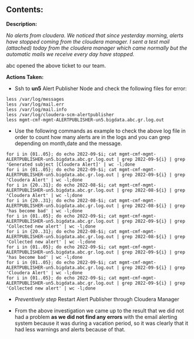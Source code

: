 ## Contents:

<b>Description:</b>

_No alerts from cloudera. We noticed that since yesterday morning, alerts have stopped coming from the cloudera manager.
I sent a test mail (attached) today from the cloudera manager which came normally but the automatic mails we receive every day have stopped._


abc opened the above ticket to our team. 

<b>Actions Taken:</b>

- Ssh to **un5**  Alert Publisher Node and check the following files for error:

```
less /var/log/messages
less /var/log/mail.err 
less /var/log/mail.info 
less /var/log/cloudera-scm-alertpublisher
less mgmt-cmf-mgmt-ALERTPUBLISHER-un5.bigdata.abc.gr.log.out
```

- Use the following commands as example to check the above log file in order to count how many alerts are in the logs and you can grep depending on month,date and the message. 
```
for i in {01..05}; do echo 2022-09-$i; cat mgmt-cmf-mgmt-ALERTPUBLISHER-un5.bigdata.abc.gr.log.out | grep 2022-09-${i} | grep 'Generated subject [Cloudera Alert]' | wc -l;done
for i in {01..05}; do echo 2022-09-$i; cat mgmt-cmf-mgmt-ALERTPUBLISHER-un5.bigdata.abc.gr.log.out | grep 2022-09-${i} | grep 'Cloudera Alert' | wc -l;done
for i in {20..31}; do echo 2022-08-$i; cat mgmt-cmf-mgmt-ALERTPUBLISHER-un5.bigdata.abc.gr.log.out | grep 2022-08-${i} | grep 'Cloudera Alert' | wc -l;done
for i in {20..31}; do echo 2022-08-$i; cat mgmt-cmf-mgmt-ALERTPUBLISHER-un5.bigdata.abc.gr.log.out | grep 2022-08-${i} | grep 'has become bad' | wc -l;done
for i in {01..05}; do echo 2022-09-$i; cat mgmt-cmf-mgmt-ALERTPUBLISHER-un5.bigdata.abc.gr.log.out | grep 2022-09-${i} | grep 'Collected new alert' | wc -l;done
for i in {20..31}; do echo 2022-08-$i; cat mgmt-cmf-mgmt-ALERTPUBLISHER-un5.bigdata.abc.gr.log.out | grep 2022-08-${i} | grep 'Collected new alert' | wc -l;done
for i in {01..05}; do echo 2022-09-$i; cat mgmt-cmf-mgmt-ALERTPUBLISHER-un5.bigdata.abc.gr.log.out | grep 2022-09-${i} | grep 'has become bad' | wc -l;done
for i in {01..05}; do echo 2022-09-$i; cat mgmt-cmf-mgmt-ALERTPUBLISHER-un5.bigdata.abc.gr.log.out | grep 2022-09-${i} | grep 'Cloudera Alert' | wc -l;done
for i in {01..05}; do echo 2022-09-$i; cat mgmt-cmf-mgmt-ALERTPUBLISHER-un5.bigdata.abc.gr.log.out | grep 2022-09-${i} | grep 'Collected new alert' | wc -l;done
```

- _Preventively step_ Restart Alert Publisher through Cloudera Manager

- From the above investigation we came up to the result that we did not had a problem **as we did not find any errors** with the email alerting system because it was during a vacation period, so it was clearly that it had less warnings and alerts because of that. 

